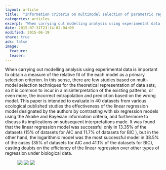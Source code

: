 ```yaml
---
layout: article
title:  "Information criteria on multimodel selection of parametric regression: Biological applications"
categories: articles
excerpt: "When carrying out modelling analysis using experimental data is important to obtain a measure of the relative fit of the each model as a primary selection criterion. In this sense, there are few studies based on multi-model selection techniques for the theoretical representation of data sets, so it is common to incur in a misinterpretation of the existing patterns, or even more, the incorrect extrapolation and prediction based on the wrong model. This paper is intended to evaluate in 40 datasets from various ecological published studies the effectiveness of the linear regression model designated by the authors by contrasting with six regression models using the Akaike and Bayesian information criteria, and furthermore to discuss its implications on subsequent interpretations made. It was found that the linear regression model was successful only in 13.35% of the datasets (15% of datasets for AIC and 11.7% of datasets for BIC ), but in the other hand, the logarithmic model was the most successful model in 38.5% of the cases (35% of datasets for AIC and 41.1% of the datasets for BIC), casting doubts on the efficiency of the linear regression over other types of regression under biological data."
date: 2015-07-31T23:14:02-04:00
modified: 2015-06-19
share: true
ads: false
image:
  feature:
  teaser:
---
```


When carrying out modelling analysis using experimental data is important to obtain a measure of the relative fit of the each model as a primary selection criterion. In this sense, there are few studies based on multi-model selection techniques for the theoretical representation of data sets, so it is common to incur in a misinterpretation of the existing patterns, or even more, the incorrect extrapolation and prediction based on the wrong model. This paper is intended to evaluate in 40 datasets from various ecological published studies the effectiveness of the linear regression model designated by the authors by contrasting with six regression models using the Akaike and Bayesian information criteria, and furthermore to discuss its implications on subsequent interpretations made. It was found that the linear regression model was successful only in 13.35% of the datasets (15% of datasets for AIC and 11.7% of datasets for BIC ), but in the other hand, the logarithmic model was the most successful model in 38.5% of the cases (35% of datasets for AIC and 41.1% of the datasets for BIC), casting doubts on the efficiency of the linear regression over other types of regression under biological data.

<figure class="third">
	<a href="http://placehold.it/1200x600.gif"><img src="http://placehold.it/900x450.gif"></a>
	<a href="http://placehold.it/1200x600.gif"><img src="http://placehold.it/900x450.gif"></a>
	<a href="http://placehold.it/1200x600.gif"><img src="http://placehold.it/900x450.gif"></a>
</figure>
